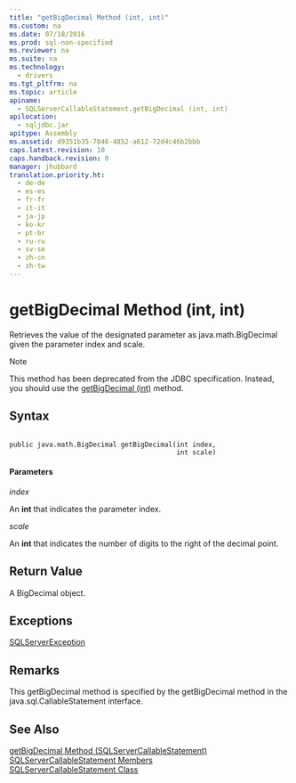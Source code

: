 ```yaml
---
title: "getBigDecimal Method (int, int)"
ms.custom: na
ms.date: 07/18/2016
ms.prod: sql-non-specified
ms.reviewer: na
ms.suite: na
ms.technology: 
  - drivers
ms.tgt_pltfrm: na
ms.topic: article
apiname: 
  - SQLServerCallableStatement.getBigDecimal (int, int)
apilocation: 
  - sqljdbc.jar
apitype: Assembly
ms.assetid: d9351b35-7046-4852-a612-72d4c46b2bbb
caps.latest.revision: 10
caps.handback.revision: 0
manager: jhubbard
translation.priority.ht: 
  - de-de
  - es-es
  - fr-fr
  - it-it
  - ja-jp
  - ko-kr
  - pt-br
  - ru-ru
  - sv-se
  - zh-cn
  - zh-tw
---
```

# getBigDecimal Method (int, int)
  Retrieves the value of the designated parameter as java.math.BigDecimal given the parameter index and scale.  
  
> [!NOTE]  
>  This method has been deprecated from the JDBC specification. Instead, you should use the [getBigDecimal (int)](../content/getBigDecimal-Method--int-.md) method.  
  
## Syntax  
  
```  
  
public java.math.BigDecimal getBigDecimal(int index,  
                                          int scale)  
```  
  
#### Parameters  
 *index*  
  
 An **int** that indicates the parameter index.  
  
 *scale*  
  
 An **int** that indicates the number of digits to the right of the decimal point.  
  
## Return Value  
 A BigDecimal object.  
  
## Exceptions  
 [SQLServerException](../content/SQLServerException-Class.md)  
  
## Remarks  
 This getBigDecimal method is specified by the getBigDecimal method in the java.sql.CallableStatement interface.  
  
## See Also  
 [getBigDecimal Method &#40;SQLServerCallableStatement&#41;](../content/getBigDecimal-Method--SQLServerCallableStatement-.md)   
 [SQLServerCallableStatement Members](../content/SQLServerCallableStatement-Members.md)   
 [SQLServerCallableStatement Class](../content/SQLServerCallableStatement-Class.md)  
  
  